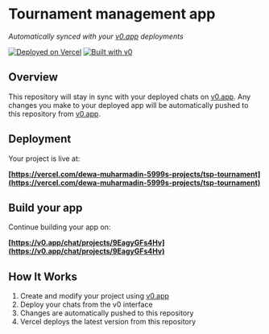 # Tournament management app

*Automatically synced with your [v0.app](https://v0.app) deployments*

[![Deployed on Vercel](https://img.shields.io/badge/Deployed%20on-Vercel-black?style=for-the-badge&logo=vercel)](https://vercel.com/dewa-muharmadin-5999s-projects/tsp-tournament)
[![Built with v0](https://img.shields.io/badge/Built%20with-v0.app-black?style=for-the-badge)](https://v0.app/chat/projects/9EagyGFs4Hv)

## Overview

This repository will stay in sync with your deployed chats on [v0.app](https://v0.app).
Any changes you make to your deployed app will be automatically pushed to this repository from [v0.app](https://v0.app).

## Deployment

Your project is live at:

**[https://vercel.com/dewa-muharmadin-5999s-projects/tsp-tournament](https://vercel.com/dewa-muharmadin-5999s-projects/tsp-tournament)**

## Build your app

Continue building your app on:

**[https://v0.app/chat/projects/9EagyGFs4Hv](https://v0.app/chat/projects/9EagyGFs4Hv)**

## How It Works

1. Create and modify your project using [v0.app](https://v0.app)
2. Deploy your chats from the v0 interface
3. Changes are automatically pushed to this repository
4. Vercel deploys the latest version from this repository
